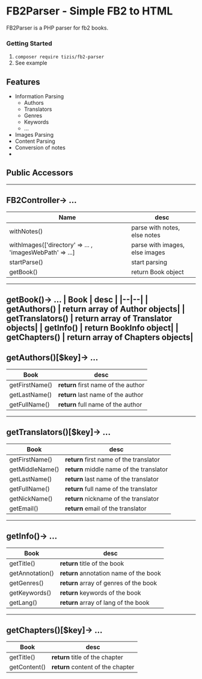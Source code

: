 
# FB2Parser - Simple FB2 to HTML

FB2Parser is a PHP parser for fb2 books.

### Getting Started
1. `composer require tizis/fb2-parser`
2. See example

## Features
- Information Parsing
    - Authors
    - Translators
    - Genres
    - Keywords
    - ...
- Images Parsing
- Content Parsing
- Conversion of notes
- 
## Public Accessors 
--------
FB2Controller-> ...
--------
| Name | desc |
|--|--|
| withNotes() |  parse with notes, else notes|will be deleted|
| withImages(['directory' => ... , 'imagesWebPath' => ...] |  parse with images, else images|will be deleted|
| startParse()|  start parsing|
| getBook() |  return Book object|
--------
getBook()-> ...
| Book | desc |
|--|--|
| getAuthors() |  **return** array of Author objects|
| getTranslators() |  **return** array of Translator objects|
| getInfo() |  **return** BookInfo object|
| getChapters() |  **return** array of Chapters objects|
--------
getAuthors()[$key]-> ...
--------
| Book | desc |
|--|--|
| getFirstName() |  **return** first name of the author|
| getLastName() |  **return** last name of the author|
| getFullName() |  **return** full name of the author|
--------
getTranslators()[$key]-> ...
--------
| Book | desc |
|--|--|
| getFirstName() |  **return** first name of the translator|
| getMiddleName() |  **return** middle name of the translator|
| getLastName() |  **return** last name of the translator|
| getFullName() |  **return** full name of the translator|
| getNickName() |  **return** nickname of the translator|
| getEmail() |  **return** email of the translator|
--------
getInfo()-> ...
--------
| Book | desc |
|--|--|
| getTitle() |  **return** title of the book|
| getAnnotation() |  **return** annotation name of the book|
| getGenres() |  **return** array of genres of the book|
| getKeywords() |  **return** keywords of the book|
| getLang() |  **return** array of lang of the book|
--------
getChapters()[$key]-> ...
--------
| Book | desc |
|--|--|
| getTitle() |  **return** title of the chapter|
| getContent() |  **return** content of the chapter|